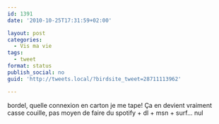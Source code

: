 ```yaml
---
id: 1391
date: '2010-10-25T17:31:59+02:00'

layout: post
categories:
  - Vis ma vie
tags:
  - tweet
format: status
publish_social: no
guid: 'http://tweets.local/?birdsite_tweet=28711113962'

---
```


bordel, quelle connexion en carton je me tape! Ça en devient vraiment casse couille, pas moyen de faire du spotify + dl + msn + surf… nul